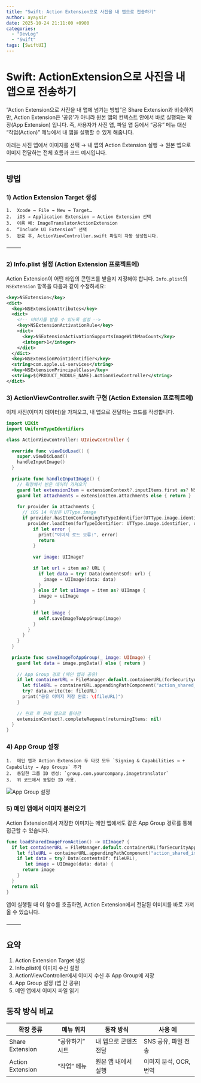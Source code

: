 ```yaml
---
title: "Swift: Action Extension으로 사진을 내 앱으로 전송하기"
author: ayaysir
date: 2025-10-24 21:11:00 +0900
categories: 
  - "DevLog"
  - "Swift"
tags: [SwiftUI]
---
```


# Swift: ActionExtension으로 사진을 내 앱으로 전송하기

“Action Extension으로 사진을 내 앱에 넘기는 방법”은 Share Extension과 비슷하지만,
Action Extension은 ‘공유’가 아니라 원본 앱의 컨텍스트 안에서 바로 실행되는 확장(App Extension) 입니다.
즉, 사용자가 사진 앱, 파일 앱 등에서 “공유” 메뉴 대신 “작업(Action)” 메뉴에서 내 앱을 실행할 수 있게 해줍니다.

아래는 사진 앱에서 이미지를 선택 → 내 앱의 Action Extension 실행 → 원본 앱으로 이미지 전달하는 전체 흐름과 코드 예시입니다.

---

## 방법

### 1) Action Extension Target 생성
	1.	Xcode → File → New → Target…
	2.	iOS → Application Extension → Action Extension 선택
	3.	이름 예: ImageTranslatorActionExtension
	4.	“Include UI Extension” 선택
	5.	완료 후, ActionViewController.swift 파일이 자동 생성됩니다.

⸻

### 2) Info.plist 설정 (Action Extension 프로젝트에)

Action Extension이 어떤 타입의 콘텐츠를 받을지 지정해야 합니다.
`Info.plist`의 `NSExtension` 항목을 다음과 같이 수정하세요:

```xml
<key>NSExtension</key>
<dict>
  <key>NSExtensionAttributes</key>
  <dict>
    <!-- 이미지를 받을 수 있도록 설정 -->
    <key>NSExtensionActivationRule</key>
    <dict>
      <key>NSExtensionActivationSupportsImageWithMaxCount</key>
      <integer>1</integer>
    </dict>
  </dict>
  <key>NSExtensionPointIdentifier</key>
  <string>com.apple.ui-services</string>
  <key>NSExtensionPrincipalClass</key>
  <string>$(PRODUCT_MODULE_NAME).ActionViewController</string>
</dict>
```


### 3) ActionViewController.swift 구현 (Action Extension 프로젝트에)

이제 사진(이미지 데이터)을 가져오고, 내 앱으로 전달하는 코드를 작성합니다.

```swift
import UIKit
import UniformTypeIdentifiers

class ActionViewController: UIViewController {
  
  override func viewDidLoad() {
    super.viewDidLoad()
    handleInputImage()
  }
  
  private func handleInputImage() {
    // 확장에서 받은 데이터 가져오기
    guard let extensionItem = extensionContext?.inputItems.first as? NSExtensionItem else { return }
    guard let attachments = extensionItem.attachments else { return }
    
    for provider in attachments {
      // iOS 14 이상은 UTType.image
      if provider.hasItemConformingToTypeIdentifier(UTType.image.identifier) {
        provider.loadItem(forTypeIdentifier: UTType.image.identifier, options: nil) { item, error in
          if let error {
            print("이미지 로드 오류:", error)
            return
          }
          
          var image: UIImage?
          
          if let url = item as? URL {
            if let data = try? Data(contentsOf: url) {
              image = UIImage(data: data)
            }
          } else if let uiImage = item as? UIImage {
            image = uiImage
          }
          
          if let image {
            self.saveImageToAppGroup(image)
          }
        }
      }
    }
  }
  
  private func saveImageToAppGroup(_ image: UIImage) {
    guard let data = image.pngData() else { return }
    
    // App Group 경로 (메인 앱과 공유)
    if let containerURL = FileManager.default.containerURL(forSecurityApplicationGroupIdentifier: "group.com.yourcompany.imagetranslator") {
      let fileURL = containerURL.appendingPathComponent("action_shared_image.png")
      try? data.write(to: fileURL)
      print("공유 이미지 저장 완료: \(fileURL)")
    }
    
    // 완료 후 원래 앱으로 돌아감
    extensionContext?.completeRequest(returningItems: nil)
  }
}
```



### 4)  App Group 설정
	1.	메인 앱과 Action Extension 두 타깃 모두 `Signing & Capabilities → + Capability → App Groups` 추가
	2.	동일한 그룹 ID 생성: `group.com.yourcompany.imagetranslator`
	3.	위 코드에서 동일한 ID 사용.

![App Group 설정]()



### 5) 메인 앱에서 이미지 불러오기

Action Extension에서 저장한 이미지는 메인 앱에서도 같은 App Group 경로를 통해 접근할 수 있습니다.

```swift
func loadSharedImageFromAction() -> UIImage? {
  if let containerURL = FileManager.default.containerURL(forSecurityApplicationGroupIdentifier: "group.com.yourcompany.imagetranslator") {
    let fileURL = containerURL.appendingPathComponent("action_shared_image.png")
    if let data = try? Data(contentsOf: fileURL),
       let image = UIImage(data: data) {
      return image
    }
  }
  return nil
}
```
앱이 실행될 때 이 함수를 호출하면,
Action Extension에서 전달된 이미지를 바로 가져올 수 있습니다.

⸻

## 요약

1. Action Extension Target 생성
2. Info.plist에 이미지 수신 설정
3. ActionViewController에서 이미지 수신 후 App Group에 저장
4. App Group 설정 (앱 간 공유)
5. 메인 앱에서 이미지 파일 읽기



## 동작 방식 비교

| 확장 종류 | 메뉴 위치 | 동작 방식 | 사용 예 |
|------------|------------|------------|------------|
| Share Extension | “공유하기” 시트 | 내 앱으로 콘텐츠 전달 | SNS 공유, 파일 전송 |
| Action Extension | “작업” 메뉴 | 원본 앱 내에서 실행 | 이미지 분석, OCR, 번역 |
